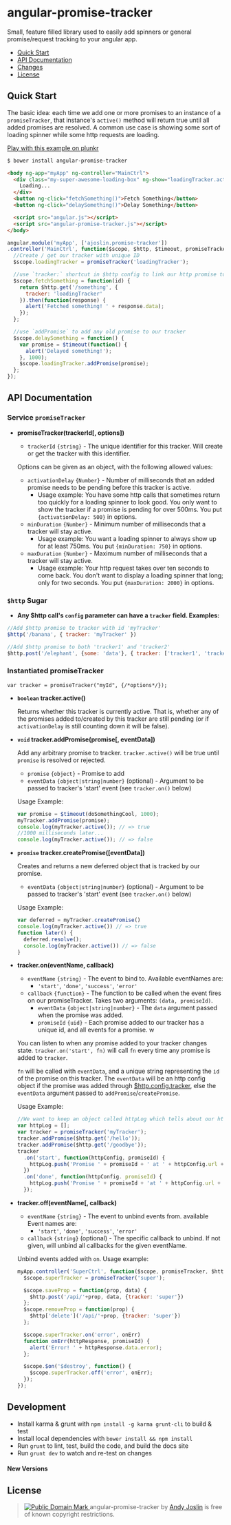 angular-promise-tracker
=======================

Small, feature filled library used to easily add spinners or general promise/request tracking to your angular app.

* [Quick Start](#quick-start)
* [API Documentation](#api-documentation)
* [Changes](https://github.com/ajoslin/angular-promise-tracker/tree/master/CHANGELOG.md)
* [License](#license)

## Quick Start

The basic idea: each time we add one or more promises to an instance of a `promiseTracker`, that instance's `active()` method will return true until all added promises are resolved. A common use case is showing some sort of loading spinner while some http requests are loading.

[Play with this example on plunkr](http://plnkr.co/edit/PrO2ou9b1uANbeGoX6eB?p=preview)

```sh
$ bower install angular-promise-tracker
```
```html
<body ng-app="myApp" ng-controller="MainCtrl">
  <div class="my-super-awesome-loading-box" ng-show="loadingTracker.active()">
    Loading...
  </div>
  <button ng-click="fetchSomething()">Fetch Something</button>
  <button ng-click="delaySomething()">Delay Something</button>

  <script src="angular.js"></script>
  <script src="angular-promise-tracker.js"></script>
</body>
```
```js
angular.module('myApp', ['ajoslin.promise-tracker'])
.controller('MainCtrl', function($scope, $http, $timeout, promiseTracker) {
  //Create / get our tracker with unique ID
  $scope.loadingTracker = promiseTracker('loadingTracker');

  //use `tracker:` shortcut in $http config to link our http promise to a tracker
  $scope.fetchSomething = function(id) {
    return $http.get('/something', {
      tracker: 'loadingTracker'
    }).then(function(response) {
      alert('Fetched something! ' + response.data);
    });
  };

  //use `addPromise` to add any old promise to our tracker
  $scope.delaySomething = function() {
    var promise = $timeout(function() {
      alert('Delayed something!');
    }, 1000);
    $scope.loadingTracker.addPromise(promise);
  };
});
```

## API Documentation

### Service `promiseTracker`

* **promiseTracker(trackerId[, options])**

  - `trackerId` `{string}` - The unique identifier for this tracker.  Will create or get the tracker with this identifier.

  Options can be given as an object, with the following allowed values:

  - `activationDelay` `{Number}` - Number of milliseconds that an added promise needs to be pending before this tracker is active.
      * Usage example: You have some http calls that sometimes return too quickly for a loading spinner to look good. You only want to show the tracker if a promise is pending for over 500ms. You put `{activationDelay: 500}` in options.
  - `minDuration` `{Number}` - Minimum number of milliseconds that a tracker will stay active.
      * Usage example: You want a loading spinner to always show up for at least 750ms. You put `{minDuration: 750}` in options.
  - `maxDuration` `{Number}` - Maximum number of milliseconds that a tracker will stay active.
      * Usage example: Your http request takes over ten seconds to come back.  You don't want to display  a loading spinner that long; only for two seconds.  You put `{maxDuration: 2000}` in options.

### **`$http` Sugar**

  * **Any $http call's `config` parameter can have a `tracker` field. Examples:**

  ```js
  //Add $http promise to tracker with id 'myTracker'
  $http('/banana', { tracker: 'myTracker' })
  ```
  ```js
  //Add $http promise to both 'tracker1' and 'tracker2'
  $http.post('/elephant', {some: 'data'}, { tracker: ['tracker1', 'tracker2'] })
  ```

### Instantiated promiseTracker

`var tracker = promiseTracker("myId", {/*options*/});`

* **`boolean` tracker.active()**

  Returns whether this tracker is currently active. That is, whether any of the promises added to/created by this tracker are still pending (or if `activationDelay` is still counting down it will be false).

* **`void` tracker.addPromise(promise[, eventData])**

  Add any arbitrary promise to tracker. `tracker.active()` will be true until `promise` is resolved or rejected.

  - `promise` `{object}` - Promise to add
  - `eventData` `{object|string|number}` (optional) - Argument to be passed to tracker's 'start' event (see `tracker.on()` below)

  Usage Example:

  ```js
  var promise = $timeout(doSomethingCool, 1000);
  myTracker.addPromise(promise);
  console.log(myTracker.active()); // => true
  //1000 milliseconds later...
  console.log(myTracker.active()); // => false
  ```

* **`promise` tracker.createPromise([eventData])**

  Creates and returns a new deferred object that is tracked by our promise.

  - `eventData` `{object|string|number}` (optional) - Argument to be passed to tracker's 'start' event (see `tracker.on()` below)

  Usage Example:

  ```js
  var deferred = myTracker.createPromise()
  console.log(myTracker.active()) // => true
  function later() {
    deferred.resolve();
    console.log(myTracker.active()) // => false
  }
  ```

* **tracker.on(eventName, callback)**

  - `eventName` `{string}` - The event to bind to. Available eventNames are:
      * `'start'`, `'done'`, `'success'`, `'error'`
  - `callback` `{function}` - The function to be called when the event fires on our promiseTracker.  Takes two arguments: `(data, promiseId)`.
      * `eventData` `{object|string|number}` - The `data` argument passed when the promise was added.
      * `promiseId` `{uid}` - Each promise added to our tracker has a unique id, and all events for a promise. w

  You can listen to when any promise added to your tracker changes state. `tracker.on('start', fn)` will call `fn` every time any promise is added to `tracker`.

  `fn` will be called with `eventData`, and a unique string representing the `id` of the promise on this tracker. The `eventData` will be an http config object if the promise was added through [$http.config.tracker](#http-sugar), else the `eventData` argument passed to `addPromise`/`createPromise`.

  Usage Example:

  ```js
  //We want to keep an object called httpLog which tells about our http requests.
  var httpLog = [];
  var tracker = promiseTracker('myTracker');
  tracker.addPromise($http.get('/hello'));
  tracker.addPromise($http.get('/goodbye'));
  tracker
    .on('start', function(httpConfig, promiseId) {
      httpLog.push('Promise ' + promiseId + ' at ' + httpConfig.url + ' is starting!');
    })
    .on('done', function(httpConfig. promiseId) {
      httpLog.push('Promise ' + promiseId + 'at ' + httpConfig.url + ' is done!');
    });
  ```

* **tracker.off(eventName[, callback)**

  - `eventName` `{string}` - The event to unbind events from.  available Event names are:
      * `'start'`, `'done'`, `'success'`, `'error'`
  - `callback` `{string}` (optional) - The specific callback to unbind. If not given, will unbind all callbacks for the given eventName.

  Unbind events added with `on`.  Usage example:

  ```js
  myApp.controller('SuperCtrl', function($scope, promiseTracker, $http) {
    $scope.superTracker = promiseTracker('super');

    $scope.saveProp = function(prop, data) {
      $http.post('/api/'+prop, data, {tracker: 'super'})
    };
    $scope.removeProp = function(prop) {
      $http['delete']('/api/'+prop, {tracker: 'super'})
    };

    $scope.superTracker.on('error', onErr)
    function onErr(httpResponse, promiseId) {
      alert('Error! ' + httpResponse.data.error);
    };

    $scope.$on('$destroy', function() {
      $scope.superTracker.off('error', onErr);
    });
  });
  ```


## Development

* Install karma & grunt with `npm install -g karma grunt-cli` to build & test
* Install local dependencies with `bower install && npm install`
* Run `grunt` to lint, test, build the code, and build the docs site
* Run `grunt dev` to watch and re-test on changes

#### New Versions

## <a id="license"></a>License

> <a rel="license" href="http://creativecommons.org/publicdomain/mark/1.0/"> <img src="http://i.creativecommons.org/p/mark/1.0/80x15.png" style="border-style: none;" alt="Public Domain Mark" /> </a> <span property="dct:title">angular-promise-tracker</span> by <a href="http://andybam.com" rel="dct:creator"><span property="dct:title">Andy Joslin</span></a> is free of known copyright restrictions.
